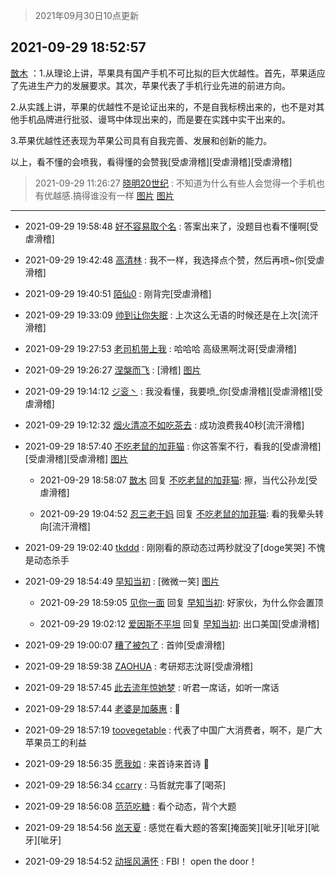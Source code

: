 > 2021年09月30日10点更新
<link rel="stylesheet" href="https://cdn.jsdelivr.net/gh/taotie6/sampleJSON@main/css/photo_show.css">
<meta name="referrer" content="no-referrer" />


 ## 2021-09-29 18:52:57 

 [㪚木](https://www.coolapk.com/feed/30347380?shareKey=NzY2OTNlZGE1ZjM4NjE1NDQ3M2I~) ：1.从理论上讲，苹果具有国产手机不可比拟的巨大优越性。首先，苹果适应了先进生产力的发展要求。其次，苹果代表了手机行业先进的前进方向。

2.从实践上讲，苹果的优越性不是论证出来的，不是自我标榜出来的，也不是对其他手机品牌进行批驳、谩骂中体现出来的，而是要在实践中实干出来的。<!--break-->

3.苹果优越性还表现为苹果公司具有自我完善、发展和创新的能力。

以上，看不懂的会喷我，看得懂的会赞我[受虐滑稽][受虐滑稽][受虐滑稽] 

<div class="album">
</div>

> 2021-09-29 11:26:27 
> [晓明20世纪](https://www.coolapk.com/feed/30338151?shareKey=ODBhMDNkNTI5MmFhNjE1NDQ3M2I~) : 不知道为什么有些人会觉得一个手机也有优越感.搞得谁没有一样 
[图片](http://image.coolapk.com/feed/2021/0929/11/1467948_a9ab76f2_5985_7915@2495x3322.jpeg)
[图片](http://image.coolapk.com/feed/2021/0929/11/1467948_50678cc5_5985_7917@2495x3322.jpeg)

 ------- 

- 2021-09-29 19:58:48 [好不容易取个名](uid=4091765) : 答案出来了，没题目也看不懂啊[受虐滑稽] 

- 2021-09-29 19:42:48 [高清林](uid=8114305) : 我不一样，我选择点个赞，然后再喷~你[受虐滑稽] 

- 2021-09-29 19:40:51 [陌仙0](uid=1807492) : 刚背完[受虐滑稽] 

- 2021-09-29 19:33:09 [帅到让你失眠](uid=458826) : 上次这么无语的时候还是在上次[流汗滑稽] 

- 2021-09-29 19:27:53 [老司机带上我](uid=1912353) : 哈哈哈 高级黑啊沈哥[受虐滑稽] 

- 2021-09-29 19:26:27 [涅槃而飞](uid=1128897) : [滑稽] [图片](http://image.coolapk.com/feed/2021/0929/19/1128897_64d98c0a_4786_3524@1080x1723.jpeg)

- 2021-09-29 19:14:12 [ジ衮丶](uid=494451) : 我没看懂，我要喷_你[受虐滑稽][受虐滑稽][受虐滑稽] 

- 2021-09-29 19:12:32 [烟火清凉不如吃茶去](uid=4279524) : 成功浪费我40秒[流汗滑稽] 

- 2021-09-29 18:57:40 [不吃老鼠的加菲猫](uid=1364658) : 你这答案不行，看我的[受虐滑稽][受虐滑稽][受虐滑稽] [图片](http://image.coolapk.com/feed/2021/0929/18/1364658_2991_9771@3374x828.jpg)

    - 2021-09-29 18:58:07 [㪚木](uid=1081091) 回复 [不吃老鼠的加菲猫](uid=1364658): 擦，当代公孙龙[受虐滑稽] 

    - 2021-09-29 19:04:52 [忍三老干妈](uid=2094194) 回复 [不吃老鼠的加菲猫](uid=1364658): 看的我晕头转向[流汗滑稽] 

- 2021-09-29 19:02:40 [tkddd](uid=2993456) : 刚刚看的原动态过两秒就没了[doge笑哭]
不愧是动态杀手 

- 2021-09-29 18:54:49 [早知当初](uid=2588855) : [微微一笑] [图片](http://image.coolapk.com/feed/2021/0929/18/2588855_9559559b_2888_0357@960x938.jpeg)

    - 2021-09-29 18:59:05 [见你一面](uid=598942) 回复 [早知当初](uid=2588855): 好家伙，为什么你会置顶 

    - 2021-09-29 19:02:12 [爱因斯不平坦](uid=834251) 回复 [早知当初](uid=2588855): 出口美国[受虐滑稽] 

- 2021-09-29 19:00:07 [糟了被包了](uid=7989343) : 首帅[受虐滑稽] 

- 2021-09-29 18:59:38 [ZAOHUA](uid=1930793) : 考研郑志沈哥[受虐滑稽] 

- 2021-09-29 18:57:45 [此去流年惊她梦](uid=3006083) : 听君一席话，如听一席话 

- 2021-09-29 18:57:44 [老婆是加藤惠](uid=2224538) : 🐶 

- 2021-09-29 18:57:19 [toovegetable](uid=2180995) : 代表了中国广大消费者，啊不，是广大苹果员工的利益 

- 2021-09-29 18:56:35 [愿我如](uid=3364757) : 来首诗来首诗   🐶 

- 2021-09-29 18:56:34 [ccarry](uid=2260526) : 马哲就完事了[喝茶] 

- 2021-09-29 18:56:08 [范范吃糖](uid=1891949) : 看个动态，背个大题 

- 2021-09-29 18:54:56 [岚天夏](uid=1974131) : 感觉在看大题的答案[掩面笑][呲牙][呲牙][呲牙][呲牙] 

- 2021-09-29 18:54:52 [动摇风满怀](uid=2908614) : FBI！ open the door！ 

